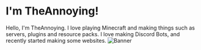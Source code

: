 # I'm TheAnnoying!

Hello, I'm TheAnnoying. I love playing Minecraft and making things such as servers, plugins and resource packs. I love making Discord Bots, and recently started making some websites.
![Banner](https://theannoying.github.io/assets/banner.png)
